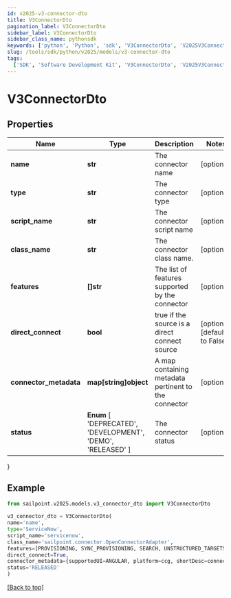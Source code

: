 ```yaml
---
id: v2025-v3-connector-dto
title: V3ConnectorDto
pagination_label: V3ConnectorDto
sidebar_label: V3ConnectorDto
sidebar_class_name: pythonsdk
keywords: ['python', 'Python', 'sdk', 'V3ConnectorDto', 'V2025V3ConnectorDto']
slug: /tools/sdk/python/v2025/models/v3-connector-dto
tags:
  ['SDK', 'Software Development Kit', 'V3ConnectorDto', 'V2025V3ConnectorDto']
---
```


# V3ConnectorDto

## Properties

| Name | Type | Description | Notes |
| --- | --- | --- | --- |
| **name** | **str** | The connector name | [optional] |
| **type** | **str** | The connector type | [optional] |
| **script_name** | **str** | The connector script name | [optional] |
| **class_name** | **str** | The connector class name. | [optional] |
| **features** | **[]str** | The list of features supported by the connector | [optional] |
| **direct_connect** | **bool** | true if the source is a direct connect source | [optional] [default to False] |
| **connector_metadata** | **map[string]object** | A map containing metadata pertinent to the connector | [optional] |
| **status** | **Enum** [ 'DEPRECATED', 'DEVELOPMENT', 'DEMO', 'RELEASED' ] | The connector status | [optional] |

}

## Example

```python
from sailpoint.v2025.models.v3_connector_dto import V3ConnectorDto

v3_connector_dto = V3ConnectorDto(
name='name',
type='ServiceNow',
script_name='servicenow',
class_name='sailpoint.connector.OpenConnectorAdapter',
features=[PROVISIONING, SYNC_PROVISIONING, SEARCH, UNSTRUCTURED_TARGETS],
direct_connect=True,
connector_metadata={supportedUI=ANGULAR, platform=ccg, shortDesc=connector description},
status='RELEASED'
)

```

[[Back to top]](#)

